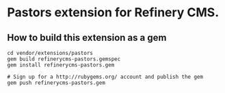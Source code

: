 # Pastors extension for Refinery CMS.

## How to build this extension as a gem

    cd vendor/extensions/pastors
    gem build refinerycms-pastors.gemspec
    gem install refinerycms-pastors.gem

    # Sign up for a http://rubygems.org/ account and publish the gem
    gem push refinerycms-pastors.gem